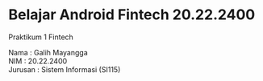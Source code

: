 # Belajar Android Fintech 20.22.2400

Praktikum 1 Fintech 

Nama    : Galih Mayangga <br/>
NIM     : 20.22.2400 <br/>
Jurusan : Sistem Informasi (SI115) <br/>
